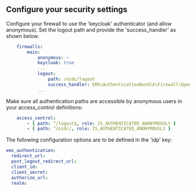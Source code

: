 Configure your security settings
---
Configure your firewall to use the 'keycloak' authenticator (and allow anonymous).
Set the logout path and provide the 'success_handler' as shown below.
```yaml
    firewalls:
        main:
            anonymous: ~
            keycloak: true
            ...
            logout:
                path: /oidc/logout
                success_handler: EMS\AuthenticationBundle\Firewall\OpenIdConnectLogoutSuccessHandler
            ...
```
Make sure all authentication paths are accessible by anonymous users in your access_control definitions:
```yaml
    access_control:
        - { path: ^/logout$, role: IS_AUTHENTICATED_ANONYMOUSLY }
        - { path: ^/oidc/, role: IS_AUTHENTICATED_ANONYMOUSLY }
```

The following configuration options are to be defined in the 'idp' key:
```yaml
ems_authentication:
  redirect_url: 
  post_logout_redirect_url: 
  client_id: 
  client_secret: 
  authorize_url: 
  realm: 
```
